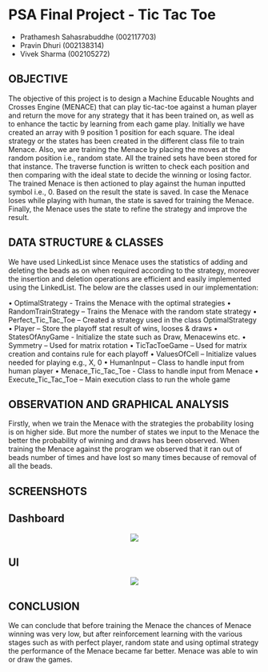 PSA Final Project - Tic Tac Toe
===============================

- Prathamesh Sahasrabuddhe (002117703)
- Pravin Dhuri (002138314)
- Vivek Sharma (002105272)

OBJECTIVE
---------
The objective of this project is to design a Machine Educable Noughts and Crosses Engine (MENACE) that can play tic-tac-toe against a human player and return the move for any strategy that it has been trained on, as well as to enhance the tactic by learning from each game play.
Initially we have created an array with 9 position 1 position for each square. The ideal strategy or the states has been created in the different class file to train Menace. Also, we are training the Menace by placing the moves at the random position i.e., random state. All the trained sets have been stored for that instance. The traverse function is written to check each position and then comparing with the ideal state to decide the winning or losing factor. The trained Menace is then actioned to play against the human inputted symbol i.e., 0. Based on the result the state is saved. In case the Menace loses while playing with human, the state is saved for training the Menace. Finally, the Menace uses the state to refine the strategy and improve the result.

DATA STRUCTURE & CLASSES
------------------------
We have used LinkedList since Menace uses the statistics of adding and deleting the beads as on when required according to the strategy, moreover the insertion and deletion operations are efficient and easily implemented using the LinkedList. The below are the classes used in our implementation:

•	OptimalStrategy - Trains the Menace with the optimal strategies
•	RandomTrainStrategy – Trains the Menace with the random state strategy
•	Perfect_Tic_Tac_Toe – Created a strategy used in the class OptimalStrategy
•	Player – Store the playoff stat result of wins, looses & draws
•	StatesOfAnyGame - Initialize the state such as Draw, Menacewins etc.
•	Symmetry – Used for matrix rotation
•	TicTacToeGame – Used for matrix creation and contains rule for each playoff
•	ValuesOfCell – Initialize values needed for playing e.g., X, 0
•	HumanInput – Class to handle input from human player
•	Menace_Tic_Tac_Toe - Class to handle input from Menace
•	Execute_Tic_Tac_Toe – Main execution class to run the whole game

OBSERVATION AND GRAPHICAL ANALYSIS
----------------------------------
Firstly, when we train the Menace with the strategies the probability losing is on higher side. But more the number of states we input to the Menace the better the probability of winning and draws has been observed. When training the Menace against the program we observed that it ran out of beads number of times and have lost so many times because of removal of all the beads.

SCREENSHOTS
-----------

Dashboard
---------
<p align="center">
   <img src="https://i.imgur.com/bsczjWt.png">
</p>

UI
----------
<p align="center">
   <img src="https://i.imgur.com/RmX23Nl.png">
</p>

CONCLUSION
----------
We can conclude that before training the Menace the chances of Menace winning was very low, but after reinforcement learning with the various stages such as with perfect player, random state and using optimal strategy the performance of the Menace became far better. Menace was able to win or draw the games.
